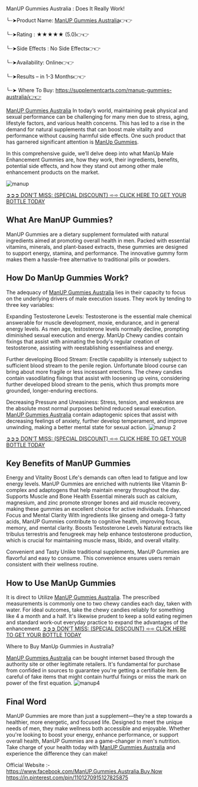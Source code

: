 ManUP Gummies Australia : Does It Really Work!

╰┈➤Product Name: [ManUP Gummies Australia](https://www.facebook.com/ManUP.Gummies.Australia.Buy.Now)👉👉

╰┈➤Rating : ★★★★★ (5.0)👉👉

╰┈➤Side Effects : No Side Effects👉👉

╰┈➤Availability: Online👉👉

╰┈➤Results – in 1-3 Months👉👉

╰┈➤ Where To Buy: https://supplementcarts.com/manup-gummies-australia/👉👉 

[ManUP Gummies Australia](https://www.facebook.com/ManUP.Gummies.Australia.Buy.Now) In today’s world, maintaining peak physical and sexual performance can be challenging for many men due to stress, aging, lifestyle factors, and various health concerns. This has led to a rise in the demand for natural supplements that can boost male vitality and performance without causing harmful side effects. One such product that has garnered significant attention is [ManUp Gummies](https://thebuzzbyte.com/manup-gummies-australia/).

In this comprehensive guide, we’ll delve deep into what ManUp Male Enhancement Gummies are, how they work, their ingredients, benefits, potential side effects, and how they stand out among other male enhancement products on the market.

![manup](https://github.com/user-attachments/assets/03321587-d02b-4a14-b0f9-b8d5a08afeec)


[➲➲➲ DON'T MISS: (SPECIAL DISCOUNT) ➾➾ CLICK HERE TO GET YOUR BOTTLE TODAY](https://supplementcarts.com/manup-gummies-australia/)

## What Are ManUP Gummies?

ManUP Gummies are a dietary supplement formulated with natural ingredients aimed at promoting overall health in men. Packed with essential vitamins, minerals, and plant-based extracts, these gummies are designed to support energy, stamina, and performance. The innovative gummy form makes them a hassle-free alternative to traditional pills or powders.

## How Do ManUp Gummies Work?

The adequacy of [ManUP Gummies Australia](https://www.facebook.com/ManUP.Gummies.Australia.Buy.Now) lies in their capacity to focus on the underlying drivers of male execution issues. They work by tending to three key variables:

Expanding Testosterone Levels: Testosterone is the essential male chemical answerable for muscle development, moxie, endurance, and in general energy levels. As men age, testosterone levels normally decline, prompting diminished sexual execution and energy. ManUp Chewy candies contain fixings that assist with animating the body's regular creation of testosterone, assisting with reestablishing essentialness and energy.

Further developing Blood Stream: Erectile capability is intensely subject to sufficient blood stream to the penile region. Unfortunate blood course can bring about more fragile or less incessant erections. The chewy candies contain vasodilating fixings that assist with loosening up veins, considering further developed blood stream to the penis, which thus prompts more grounded, longer-enduring erections.

Decreasing Pressure and Uneasiness: Stress, tension, and weakness are the absolute most normal purposes behind reduced sexual execution. [ManUP Gummies Australia](https://www.facebook.com/ManUP.Gummies.Australia.Buy.Now) contain adaptogenic spices that assist with decreasing feelings of anxiety, further develop temperament, and improve unwinding, making a better mental state for sexual action.
![manup 2](https://github.com/user-attachments/assets/232d5db0-0af5-40cb-9151-66c91a4fb574)


[➲➲➲ DON'T MISS: (SPECIAL DISCOUNT) ➾➾ CLICK HERE TO GET YOUR BOTTLE TODAY](https://supplementcarts.com/manup-gummies-australia/)

## Key Benefits of ManUP Gummies

Energy and Vitality Boost
Life's demands can often lead to fatigue and low energy levels. ManUP Gummies are enriched with nutrients like Vitamin B-complex and adaptogens that help maintain energy throughout the day.
Supports Muscle and Bone Health
Essential minerals such as calcium, magnesium, and zinc promote stronger bones and aid muscle recovery, making these gummies an excellent choice for active individuals.
Enhanced Focus and Mental Clarity
With ingredients like ginseng and omega-3 fatty acids, ManUP Gummies contribute to cognitive health, improving focus, memory, and mental clarity.
Boosts Testosterone Levels
Natural extracts like tribulus terrestris and fenugreek may help enhance testosterone production, which is crucial for maintaining muscle mass, libido, and overall vitality.

Convenient and Tasty
Unlike traditional supplements, ManUP Gummies are flavorful and easy to consume. This convenience ensures users remain consistent with their wellness routine.

## How to Use ManUp Gummies

It is direct to Utilize [ManUP Gummies Australia](https://www.facebook.com/ManUP.Gummies.Australia.Buy.Now). The prescribed measurements is commonly one to two chewy candies each day, taken with water. For ideal outcomes, take the chewy candies reliably for something like 4 a month and a half. It's likewise prudent to keep a solid eating regimen and standard work-out everyday practice to expand the advantages of the enhancement.
[➲➲➲ DON'T MISS: (SPECIAL DISCOUNT) ➾➾ CLICK HERE TO GET YOUR BOTTLE TODAY](https://supplementcarts.com/manup-gummies-australia/)


Where to Buy ManUp Gummies in Australia?

[ManUP Gummies Australia](https://www.facebook.com/ManUP.Gummies.Australia.Buy.Now) can be bought internet based through the authority site or other legitimate retailers. It's fundamental for purchase from confided in sources to guarantee you're getting a certifiable item. Be careful of fake items that might contain hurtful fixings or miss the mark on power of the first equation.
![manup4](https://github.com/user-attachments/assets/6728e37d-2759-403e-9d07-de23c87430ea)


## Final Word

ManUP Gummies are more than just a supplement—they’re a step towards a healthier, more energetic, and focused life. Designed to meet the unique needs of men, they make wellness both accessible and enjoyable. Whether you're looking to boost your energy, enhance performance, or support overall health, ManUP Gummies are a game-changer in men's nutrition.
Take charge of your health today with [ManUP Gummies Australia](https://www.facebook.com/ManUP.Gummies.Australia.Buy.Now) and experience the difference they can make!

Official Website :- 
https://www.facebook.com/ManUP.Gummies.Australia.Buy.Now
https://in.pinterest.com/pin/1101270915127825875
